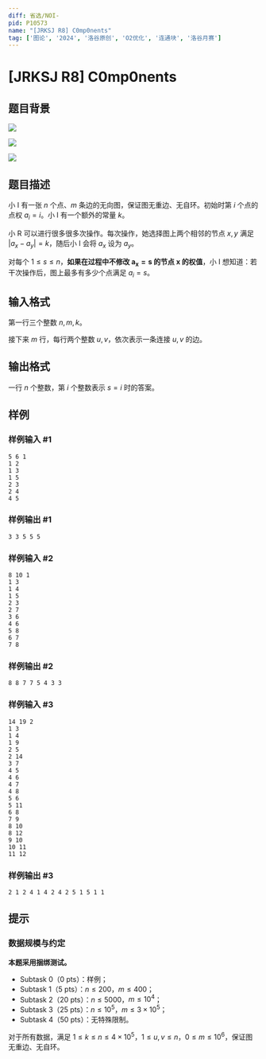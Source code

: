 ```yaml
---
diff: 省选/NOI-
pid: P10573
name: "[JRKSJ R8] C0mp0nents"
tag: ['图论', '2024', '洛谷原创', 'O2优化', '连通块', '洛谷月赛']
---
```

# [JRKSJ R8] C0mp0nents
## 题目背景

![](https://cdn.luogu.com.cn/upload/image_hosting/m71eooc6.png)

![](https://cdn.luogu.com.cn/upload/image_hosting/b626ra6r.png)

![](https://cdn.luogu.com.cn/upload/image_hosting/it3ulcpz.png)
## 题目描述

小 I 有一张 $n$ 个点、$m$ 条边的无向图，保证图无重边、无自环。初始时第 $i$ 个点的点权 $a_i = i$。小 I 有一个额外的常量 $k$。

小 R 可以进行很多很多次操作。每次操作，她选择图上两个相邻的节点 $x, y$ 满足 $\lvert a_x - a_y \rvert = k$，随后小 I 会将 $a_x$ 设为 $a_y$。

对每个 $1 \leq s \leq n$，**如果在过程中不修改 $\bm{a_x = s}$ 的节点 $\bm x$ 的权值**，小 I 想知道：若干次操作后，图上最多有多少个点满足 $a_i = s$。
## 输入格式

第一行三个整数 $n, m, k$。

接下来 $m$ 行，每行两个整数 $u, v$，依次表示一条连接 $u, v$ 的边。
## 输出格式

一行 $n$ 个整数，第 $i$ 个整数表示 $s = i$ 时的答案。
## 样例

### 样例输入 #1
```
5 6 1
1 2
1 3
1 5
2 3
2 4
4 5
```
### 样例输出 #1
```
3 3 5 5 5

```
### 样例输入 #2
```
8 10 1
1 3
1 4
1 5
2 3
2 7
3 6
4 6
5 8
6 7
7 8

```
### 样例输出 #2
```
8 8 7 7 5 4 3 3

```
### 样例输入 #3
```
14 19 2
1 3
1 4
1 9
2 5
2 14
3 7
4 5
4 6
4 7
4 8
5 6
5 11
6 8
7 9
8 10
8 12
9 10
10 11
11 12

```
### 样例输出 #3
```
2 1 2 4 1 4 2 4 2 5 1 5 1 1

```
## 提示

### 数据规模与约定

**本题采用捆绑测试。**

- Subtask 0（0 pts）：样例；
- Subtask 1（5 pts）：$n \leq 200$，$m \leq 400$；
- Subtask 2（20 pts）：$n \leq 5000$，$m \leq 10^4$；
- Subtask 3（25 pts）：$n \leq 10^5$，$m \leq 3\times 10^5$；
- Subtask 4（50 pts）：无特殊限制。

对于所有数据，满足 $1 \leq k \leq n \leq 4\times 10^5$，$1 \leq u, v \leq n$，$0 \leq m \leq 10^6$，保证图无重边、无自环。
